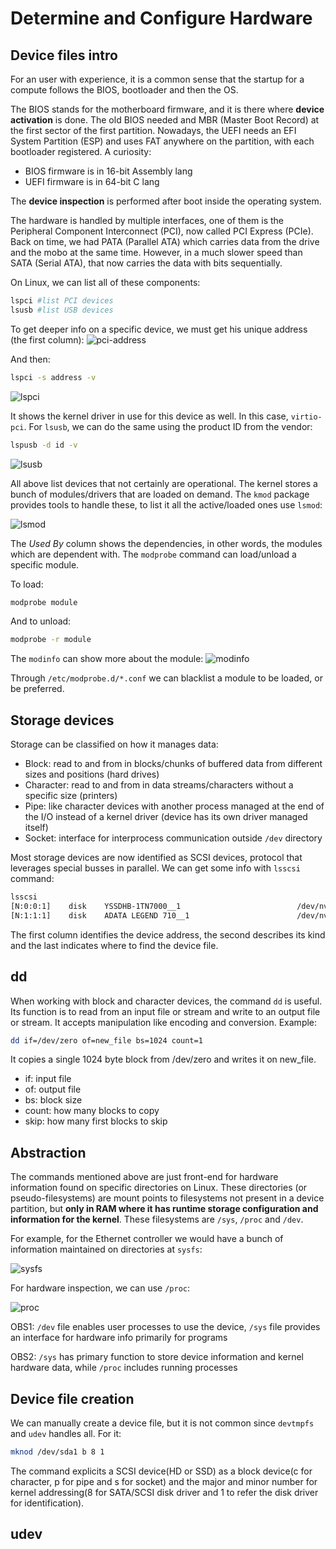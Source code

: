 # Determine and Configure Hardware

## Device files intro

For an user with experience, it is a common sense that the startup for a compute follows the BIOS, bootloader and then the OS.

The BIOS stands for the motherboard firmware, and it is there where **device activation** is done. The old BIOS needed and MBR (Master Boot Record) at the first sector of the first partition. Nowadays, the UEFI needs an EFI System Partition (ESP) and uses FAT anywhere on the partition, with each bootloader registered. A curiosity:
* BIOS firmware is in 16-bit Assembly lang
* UEFI firmware is in 64-bit C lang

The **device inspection** is performed after boot inside the operating system.

The hardware is handled by multiple interfaces, one of them is the Peripheral Component Interconnect (PCI), now called PCI Express (PCIe).
Back on time, we had PATA (Parallel ATA) which carries data from the drive and the mobo at the same time. However, in a much slower speed than SATA (Serial ATA), that now carries the data with bits sequentially.

On Linux, we can list all of these components:
```bash
lspci #list PCI devices
lsusb #list USB devices
```

To get deeper info on a specific device, we must get his unique address (the first column):
![pci-address](../images/pci-address.png)

And then:
```bash
lspci -s address -v
```

![lspci](../images/lspci.png)

It shows the kernel driver in use for this device as well. In this case, ```virtio-pci```.
For ```lsusb```, we can do the same using the product ID from the vendor:
```bash
lspusb -d id -v
```

![lsusb](../images/lsusb.png)

All above list devices that not certainly are operational. The kernel stores a bunch of modules/drivers that are loaded on demand. The ```kmod``` package provides tools to handle these, to list it all the active/loaded ones use ```lsmod```:

![lsmod](../images/lsmod.png)

The *Used By* column shows the dependencies, in other words, the modules which are dependent with. The ```modprobe``` command can load/unload a specific module. 

To load:
```bash
modprobe module
```
And to unload:
```bash
modprobe -r module
```

The ```modinfo``` can show more about the module:
![modinfo](../images/modinfo.png)

Through ```/etc/modprobe.d/*.conf``` we can blacklist a module to be loaded, or be preferred.


## Storage devices

Storage can be classified on how it manages data:
* Block: read to and from in blocks/chunks of buffered data from different sizes and positions (hard drives)
* Character: read to and from in data streams/characters without a specific size (printers)
* Pipe: like character devices with another process managed at the end of the I/O instead of a kernel driver (device has its own driver managed itself)
* Socket: interface for interprocess communication outside ```/dev``` directory


Most storage devices are now identified as SCSI devices, protocol that leverages special busses in parallel. We can get some info with ```lsscsi``` command:
```bash
lsscsi
[N:0:0:1]    disk    YSSDHB-1TN7000__1                          /dev/nvme0n1
[N:1:1:1]    disk    ADATA LEGEND 710__1                        /dev/nvme1n1
```

The first column identifies the device address, the second describes its kind and the last indicates where to find the device file.

## dd

When working with block and character devices, the command ```dd``` is useful. Its function is to read from an input file or stream and write to an output file or stream. It accepts manipulation like encoding and conversion.
Example:
```bash
dd if=/dev/zero of=new_file bs=1024 count=1
```
It copies a single 1024 byte block from /dev/zero and writes it on new_file.
* if: input file
* of: output file
* bs: block size
* count: how many blocks to copy
* skip: how many first blocks to skip

## Abstraction

The commands mentioned above are just front-end for hardware information found on specific directories on Linux. These directories (or pseudo-filesystems) are mount points to filesystems not present in a device partition, but **only in RAM where it has runtime storage configuration and information for the kernel**. These filesystems are ```/sys```, ```/proc``` and ```/dev```.

For example, for the Ethernet controller we would have a bunch of information maintained on directories at ```sysfs```:

![sysfs](../images/sysfs.png)


For hardware inspection, we can use ```/proc```:

![proc](../images/proc.png)

OBS1: ```/dev``` file enables user processes to use the device, ```/sys``` file provides an interface for hardware info primarily for programs

OBS2: ```/sys``` has primary function to store device information and kernel hardware data, while ```/proc``` includes running processes


## Device file creation

We can manually create a device file, but it is not common since ```devtmpfs``` and ```udev``` handles all. For it:
```bash
mknod /dev/sda1 b 8 1
```

The command explicits a SCSI device(HD or SSD) as a block device(c for character, p for pipe and s for socket) and the major and minor number for kernel addressing(8 for SATA/SCSI disk driver and 1 to refer the disk driver for identification).


## udev

